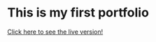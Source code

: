 # This is my first portfolio
[Click here to see the live version!](https://thomaszegos.github.io/My-First-Portfolio/)
